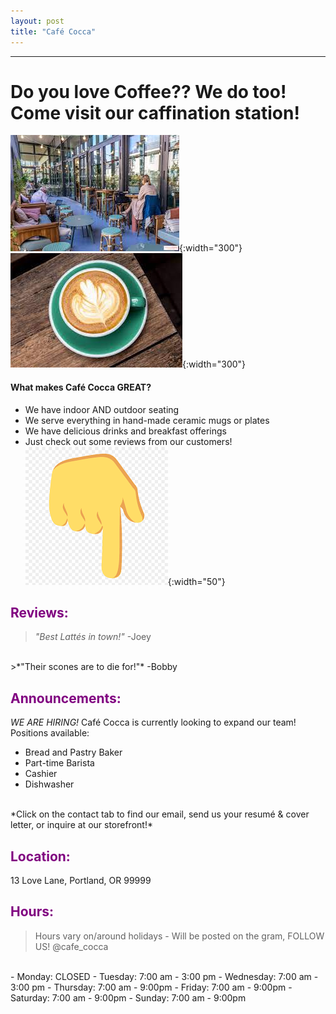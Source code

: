 ```yaml
---
layout: post
title: "Café Cocca"
---
```

---

# Do you love Coffee?? We do too! Come visit our caffination station!
![cafe](./assets/images/cafe.jpeg){:width="300"}
![cup](./assets/images/cup.jpeg){:width="300"}

#### What makes Café Cocca GREAT?
- We have indoor AND outdoor seating
- We serve everything in hand-made ceramic mugs or plates
- We have delicious drinks and breakfast offerings
- Just check out some reviews from our customers! ![emoji](./assets/images/down_arrow.png){:width="50"}

## <span style="color:purple">Reviews:</span>
>*"Best Lattés in town!"* -Joey
<br>
>*"Their scones are to die for!"* -Bobby

## <span style="color:purple">Announcements:</span>
*WE ARE HIRING!*
Café Cocca is currently looking to expand our team!
<br>
Positions available:
 
- Bread and Pastry Baker
- Part-time Barista
- Cashier
- Dishwasher
<br>
*Click on the contact tab to find our email, send us your resumé & cover letter, or inquire at our storefront!*

## <span style="color:purple">Location:</span>
13 Love Lane, Portland, OR 99999

## <span style="color:purple">Hours:</span>
>Hours vary on/around holidays - Will be posted on the gram, FOLLOW US! @cafe_cocca
<br>
- Monday: CLOSED
- Tuesday: 7:00 am - 3:00 pm
- Wednesday: 7:00 am - 3:00 pm
- Thursday: 7:00 am - 9:00pm
- Friday: 7:00 am - 9:00pm
- Saturday: 7:00 am - 9:00pm
- Sunday: 7:00 am - 9:00pm